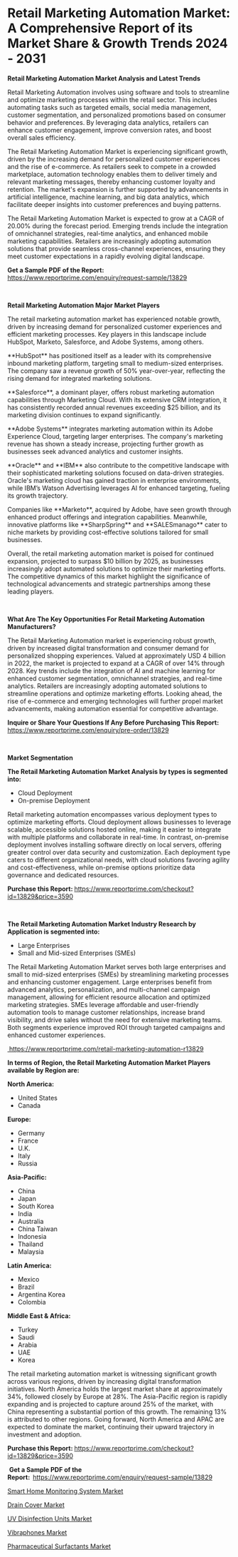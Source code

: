 <p><h1>Retail Marketing Automation Market: A Comprehensive Report of its Market Share & Growth Trends 2024 - 2031</h1></p><p><strong>Retail Marketing Automation Market Analysis and Latest Trends</strong></p>
<p><p>Retail Marketing Automation involves using software and tools to streamline and optimize marketing processes within the retail sector. This includes automating tasks such as targeted emails, social media management, customer segmentation, and personalized promotions based on consumer behavior and preferences. By leveraging data analytics, retailers can enhance customer engagement, improve conversion rates, and boost overall sales efficiency.</p><p>The Retail Marketing Automation Market is experiencing significant growth, driven by the increasing demand for personalized customer experiences and the rise of e-commerce. As retailers seek to compete in a crowded marketplace, automation technology enables them to deliver timely and relevant marketing messages, thereby enhancing customer loyalty and retention. The market's expansion is further supported by advancements in artificial intelligence, machine learning, and big data analytics, which facilitate deeper insights into customer preferences and buying patterns.</p><p>The Retail Marketing Automation Market is expected to grow at a CAGR of 20.00% during the forecast period. Emerging trends include the integration of omnichannel strategies, real-time analytics, and enhanced mobile marketing capabilities. Retailers are increasingly adopting automation solutions that provide seamless cross-channel experiences, ensuring they meet customer expectations in a rapidly evolving digital landscape.</p></p>
<p><strong>Get a Sample PDF of the Report:&nbsp;</strong> <a href="https://www.reportprime.com/enquiry/request-sample/13829">https://www.reportprime.com/enquiry/request-sample/13829</a></p>
<p>&nbsp;</p>
<p><strong>Retail Marketing Automation Major Market Players</strong></p>
<p><p>The retail marketing automation market has experienced notable growth, driven by increasing demand for personalized customer experiences and efficient marketing processes. Key players in this landscape include HubSpot, Marketo, Salesforce, and Adobe Systems, among others. </p><p>**HubSpot** has positioned itself as a leader with its comprehensive inbound marketing platform, targeting small to medium-sized enterprises. The company saw a revenue growth of 50% year-over-year, reflecting the rising demand for integrated marketing solutions. </p><p>**Salesforce**, a dominant player, offers robust marketing automation capabilities through Marketing Cloud. With its extensive CRM integration, it has consistently recorded annual revenues exceeding $25 billion, and its marketing division continues to expand significantly.</p><p>**Adobe Systems** integrates marketing automation within its Adobe Experience Cloud, targeting larger enterprises. The company's marketing revenue has shown a steady increase, projecting further growth as businesses seek advanced analytics and customer insights.</p><p>**Oracle** and **IBM** also contribute to the competitive landscape with their sophisticated marketing solutions focused on data-driven strategies. Oracle's marketing cloud has gained traction in enterprise environments, while IBM’s Watson Advertising leverages AI for enhanced targeting, fueling its growth trajectory.</p><p>Companies like **Marketo**, acquired by Adobe, have seen growth through enhanced product offerings and integration capabilities. Meanwhile, innovative platforms like **SharpSpring** and **SALESmanago** cater to niche markets by providing cost-effective solutions tailored for small businesses.</p><p>Overall, the retail marketing automation market is poised for continued expansion, projected to surpass $10 billion by 2025, as businesses increasingly adopt automated solutions to optimize their marketing efforts. The competitive dynamics of this market highlight the significance of technological advancements and strategic partnerships among these leading players.</p></p>
<p>&nbsp;</p>
<p><strong>What Are The Key Opportunities For Retail Marketing Automation Manufacturers?</strong></p>
<p><p>The Retail Marketing Automation market is experiencing robust growth, driven by increased digital transformation and consumer demand for personalized shopping experiences. Valued at approximately USD 4 billion in 2022, the market is projected to expand at a CAGR of over 14% through 2028. Key trends include the integration of AI and machine learning for enhanced customer segmentation, omnichannel strategies, and real-time analytics. Retailers are increasingly adopting automated solutions to streamline operations and optimize marketing efforts. Looking ahead, the rise of e-commerce and emerging technologies will further propel market advancements, making automation essential for competitive advantage.</p></p>
<p><strong>Inquire or Share Your Questions If Any Before Purchasing This Report:</strong> <a href="https://www.reportprime.com/enquiry/pre-order/13829">https://www.reportprime.com/enquiry/pre-order/13829</a></p>
<p>&nbsp;</p>
<p><strong>Market Segmentation</strong></p>
<p><strong>The Retail Marketing Automation Market Analysis by types is segmented into:</strong></p>
<p><ul><li>Cloud Deployment</li><li>On-premise Deployment</li></ul></p>
<p><p>Retail marketing automation encompasses various deployment types to optimize marketing efforts. Cloud deployment allows businesses to leverage scalable, accessible solutions hosted online, making it easier to integrate with multiple platforms and collaborate in real-time. In contrast, on-premise deployment involves installing software directly on local servers, offering greater control over data security and customization. Each deployment type caters to different organizational needs, with cloud solutions favoring agility and cost-effectiveness, while on-premise options prioritize data governance and dedicated resources.</p></p>
<p><strong>Purchase this Report:&nbsp;</strong><a href="https://www.reportprime.com/checkout?id=13829&price=3590">https://www.reportprime.com/checkout?id=13829&price=3590</a></p>
<p>&nbsp;</p>
<p><strong>The Retail Marketing Automation Market Industry Research by Application is segmented into:</strong></p>
<p><ul><li>Large Enterprises</li><li>Small and Mid-sized Enterprises (SMEs)</li></ul></p>
<p><p>The Retail Marketing Automation Market serves both large enterprises and small to mid-sized enterprises (SMEs) by streamlining marketing processes and enhancing customer engagement. Large enterprises benefit from advanced analytics, personalization, and multi-channel campaign management, allowing for efficient resource allocation and optimized marketing strategies. SMEs leverage affordable and user-friendly automation tools to manage customer relationships, increase brand visibility, and drive sales without the need for extensive marketing teams. Both segments experience improved ROI through targeted campaigns and enhanced customer experiences.</p></p>
<p><a href="https://www.reportprime.com/retail-marketing-automation-r13829">&nbsp;https://www.reportprime.com/retail-marketing-automation-r13829</a></p>
<p><strong>In terms of Region, the Retail Marketing Automation Market Players available by Region are:</strong></p>
<p>
    <p> <strong> North America: </strong>
        <ul>
            <li>United States</li>
            <li>Canada</li>
        </ul>
        </p> 
    <p> <strong> Europe: </strong>
        <ul>
            <li>Germany</li>
            <li>France</li>
            <li>U.K.</li>
            <li>Italy</li>
            <li>Russia</li>
        </ul>
        </p> 
    <p> <strong> Asia-Pacific: </strong>
        <ul>
            <li>China</li>
            <li>Japan</li>
            <li>South Korea</li>
            <li>India</li>
            <li>Australia</li>
            <li>China Taiwan</li>
            <li>Indonesia</li>
            <li>Thailand</li>
            <li>Malaysia</li>
        </ul>
        </p> 
    <p> <strong> Latin America: </strong>
        <ul>
            <li>Mexico</li>
            <li>Brazil</li>
            <li>Argentina Korea</li>
            <li>Colombia</li>
        </ul>
        </p> 
    <p> <strong> Middle East & Africa: </strong>
        <ul>
            <li>Turkey</li>
            <li>Saudi</li>
            <li>Arabia</li>
            <li>UAE</li>
            <li>Korea</li>
        </ul>
    </p>
    </p>
<p><p>The retail marketing automation market is witnessing significant growth across various regions, driven by increasing digital transformation initiatives. North America holds the largest market share at approximately 34%, followed closely by Europe at 28%. The Asia-Pacific region is rapidly expanding and is projected to capture around 25% of the market, with China representing a substantial portion of this growth. The remaining 13% is attributed to other regions. Going forward, North America and APAC are expected to dominate the market, continuing their upward trajectory in investment and adoption.</p></p>
<p><strong>Purchase this Report: </strong><a href="https://www.reportprime.com/checkout?id=13829&price=3590">https://www.reportprime.com/checkout?id=13829&price=3590</a></p>
<p>&nbsp;<strong>Get a Sample PDF of the Report:&nbsp;&nbsp;</strong><a href="https://www.reportprime.com/enquiry/request-sample/13829">https://www.reportprime.com/enquiry/request-sample/13829</a></p>
<p><strong></strong></p>
<p><p><a href="https://www.linkedin.com/pulse/smart-home-monitoring-system-market-global-trends-forecast-vww9e?trackingId=36eiqUKAQNeI9GAm46wOVw%3D%3D">Smart Home Monitoring System Market</a></p><p><a href="https://www.linkedin.com/pulse/global-drain-cover-market-product-type-application-region-companies-qyf5e?trackingId=VPyvnk8lRoybSjBK76LE2Q%3D%3D">Drain Cover Market</a></p><p><a href="https://medium.com/@rasaunharrison331/this-report-aims-to-provide-a-comprehensive-presentation-of-the-global-market-for-uv-disinfection-e76063a4e444">UV Disinfection Units Market</a></p><p><a href="https://medium.com/@rasaunharrison331/this-vibraphones-market-research-report-evaluates-the-key-market-trends-drivers-and-affecting-70af4a4edce9">Vibraphones Market</a></p><p><a href="https://github.com/pizolina/Market-Research-Report-List-6/blob/main/pharmaceutical-surfactants-market.md">Pharmaceutical Surfactants Market</a></p></p>